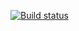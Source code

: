 [![Build status](https://ci.appveyor.com/api/projects/status/kcwfhm24pou0l8bn?svg=true)](https://ci.appveyor.com/project/alexpg27/cardorder)